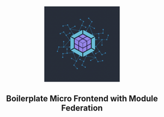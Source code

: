 <br />
<p align="center">
  <img src="assets/images/module-federation.png" alt="module federation" width="200" height="200">
  <h2 align="center">Boilerplate Micro Frontend with Module Federation</h2>
</p>
